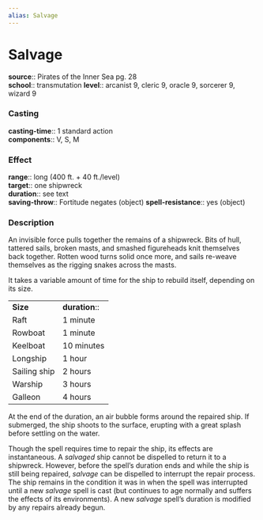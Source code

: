 ```yaml
---
alias: Salvage
---
```


# Salvage 

**source**:: Pirates of the Inner Sea pg. 28  
**school**:: transmutation
**level**:: arcanist 9, cleric 9, oracle 9, sorcerer 9, wizard 9

### Casting 

**casting-time**:: 1 standard action  
**components**:: V, S, M

### Effect 

**range**:: long (400 ft. + 40 ft./level)  
**target**:: one shipwreck  
**duration**:: see text  
**saving-throw**:: Fortitude negates (object)
**spell-resistance**:: yes (object)

### Description 

An invisible force pulls together the remains of a shipwreck. Bits of hull, tattered sails, broken masts, and smashed figureheads knit themselves back together. Rotten wood turns solid once more, and sails re-weave themselves as the rigging snakes across the masts.  
  
It takes a variable amount of time for the ship to rebuild itself, depending on its size.  
  

|              |              |
|--------------|--------------|
| **Size**     | **duration**:: |
| Raft         | 1 minute     |
| Rowboat      | 1 minute     |
| Keelboat     | 10 minutes   |
| Longship     | 1 hour       |
| Sailing ship | 2 hours      |
| Warship      | 3 hours      |
| Galleon      | 4 hours      |

  
At the end of the duration, an air bubble forms around the repaired ship. If submerged, the ship shoots to the surface, erupting with a great splash before settling on the water.  
  
Though the spell requires time to repair the ship, its effects are instantaneous. A *salvaged* ship cannot be dispelled to return it to a shipwreck. However, before the spell’s duration ends and while the ship is still being repaired, *salvage* can be dispelled to interrupt the repair process. The ship remains in the condition it was in when the spell was interrupted until a new *salvage* spell is cast (but continues to age normally and suffers the effects of its environments). A new *salvage* spell’s duration is modified by any repairs already begun.
